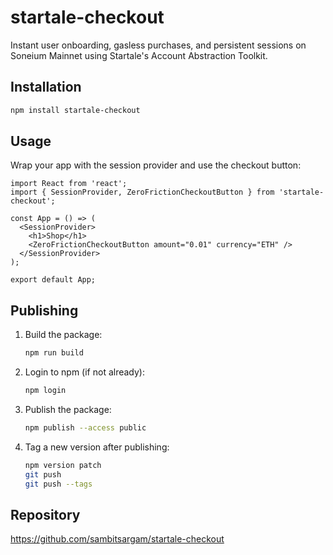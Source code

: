 # startale-checkout

Instant user onboarding, gasless purchases, and persistent sessions on Soneium Mainnet using Startale's Account Abstraction Toolkit.

## Installation

```bash
npm install startale-checkout
```

## Usage

Wrap your app with the session provider and use the checkout button:

```tsx
import React from 'react';
import { SessionProvider, ZeroFrictionCheckoutButton } from 'startale-checkout';

const App = () => (
  <SessionProvider>
    <h1>Shop</h1>
    <ZeroFrictionCheckoutButton amount="0.01" currency="ETH" />
  </SessionProvider>
);

export default App;
```

## Publishing

1. Build the package:

   ```bash
   npm run build
   ```

2. Login to npm (if not already):

   ```bash
   npm login
   ```

3. Publish the package:

   ```bash
   npm publish --access public
   ```

4. Tag a new version after publishing:

   ```bash
   npm version patch
   git push
   git push --tags
   ```

## Repository

https://github.com/sambitsargam/startale-checkout
